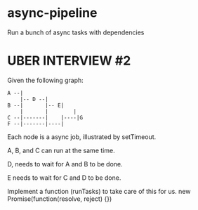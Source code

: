 # async-pipeline
Run a bunch of async tasks with dependencies

# UBER INTERVIEW #2
Given the following graph:

```
A --|
    |-- D --|
B --|       |-- E|
    |       |		 |
C --|-------|    |----|G
F --|-------|----|
```

Each node is a async job, illustrated by setTimeout.

A, B, and C can run at the same time.

D, needs to wait for A and B to be done.

E needs to wait for C and D to be done.

Implement a function (runTasks) to take care of this for us.
new Promise(function(resolve, reject) {})

